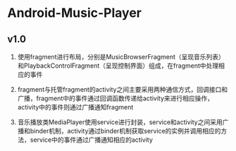 Android-Music-Player
========

v1.0
--------
1.	使用fragment进行布局，分别是MusicBrowserFragment（呈现音乐列表）和PlaybackControlFragment（呈现控制界面）组成，在fragment中处理相应的事件

2.	fragment与托管fragment的activity之间主要采用两种通信方式，回调接口和广播，fragment中的事件通过回调函数传递给activity来进行相应操作，activity中的事件则通过广播通知fragment

3.	音乐播放类MediaPlayer使用service进行封装，service和activity之间采用广播和binder机制，activity通过binder机制获取service的实例并调用相应的方法，service中的事件通过广播通知相应的activity